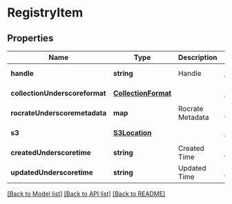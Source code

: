 # RegistryItem

## Properties
Name | Type | Description | Notes
------------ | ------------- | ------------- | -------------
**handle** | **string** | Handle | [default to null]
**collectionUnderscoreformat** | [**CollectionFormat**](CollectionFormat.md) |  | [default to null]
**rocrateUnderscoremetadata** | **map** | Rocrate Metadata | [default to null]
**s3** | [**S3Location**](S3Location.md) |  | [default to null]
**createdUnderscoretime** | **string** | Created Time | [default to null]
**updatedUnderscoretime** | **string** | Updated Time | [default to null]

[[Back to Model list]](../README.md#documentation-for-models) [[Back to API list]](../README.md#documentation-for-api-endpoints) [[Back to README]](../README.md)


